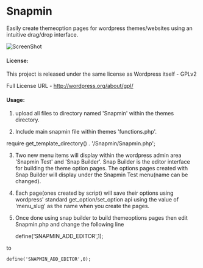Snapmin
=======

Easily create themeoption pages for wordpress themes/websites using an intuitive drag/drop interface.

![ScreenShot](http://i.imgur.com/raFTAS2.png)


#### License:

  This project is released under the same license as Wordpress itself - GPLv2
  
  Full License URL - http://wordpress.org/about/gpl/



#### Usage:

1. upload all files to directory named 'Snapmin' within the themes directory.

2. Include main snapmin file within themes 'functions.php'.
  
  require get_template_directory() . '/Snapmin/Snapmin.php';

3. Two new menu items will display within the wordpress admin area 'Snapmin Test' and 'Snap Builder'. Snap Builder is the editor interface for building the theme option pages. The options pages created with Snap Builder will display under the Snapmin Test menu(name can be changed).

4. Each page(ones created by script) will save their options using wordpress' standard get_option/set_option api using the value of 'menu_slug' as the name when you create the pages. 

5. Once done using snap builder to build themeoptions pages then edit Snapmin.php and change the following line
  
	define('SNAPMIN_ADD_EDITOR',1);

  to
  
	define('SNAPMIN_ADD_EDITOR',0);
